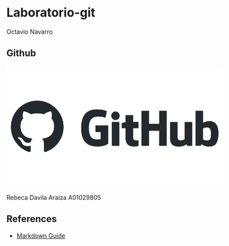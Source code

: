 # Laboratorio-git
Octavio Navarro

## Github

![Github logo](/images/github-logo.png)

Rebeca Davila Araiza A01029805

## References

- [Markdown Guide](https://www.markdownguide.org/)
